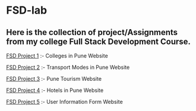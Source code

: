 # FSD-lab
## Here is the collection of project/Assignments from my college Full Stack Development Course. 

[FSD Project 1](https://github.com/riya-kondawar/fsd1-college-website) :- Colleges in Pune Website

[FSD Project 2](https://github.com/riya-kondawar/fsd2-transport-website) :- Transport Modes in Pune Website

[FSD Project 3](https://github.com/riya-kondawar/fsd3-pune-tourism-website) :- Pune Tourism Website

[FSD Project 4](https://github.com/riya-kondawar/fsd4-hotels-pune-website) :- Hotels in Pune Website

[FSD Project 5](https://github.com/riya-kondawar/fsd5-form-website) :- User Information Form Website

